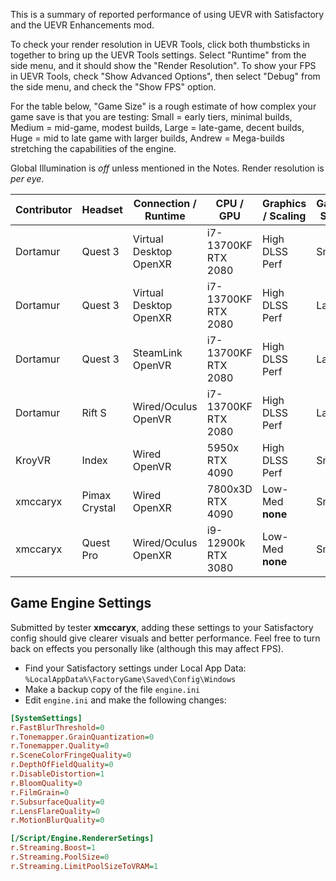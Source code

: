 This is a summary of reported performance of using UEVR with Satisfactory and the UEVR Enhancements mod.

To check your render resolution in UEVR Tools, click both thumbsticks in together to bring up the UEVR Tools settings. Select "Runtime" from the side menu, and it should show the "Render Resolution". 
To show your FPS in UEVR Tools, check "Show Advanced Options", then select "Debug" from the side menu, and check the "Show FPS" option.

For the table below, "Game Size" is a rough estimate of how complex your game save is that you are testing: Small = early tiers, minimal builds, Medium = mid-game, modest builds, Large = late-game, decent builds, Huge = mid to late game with larger builds, Andrew = Mega-builds stretching the capabilities of the engine.

Global Illumination is *off* unless mentioned in the Notes. Render resolution is *per eye*.

| Contributor | Headset       | Connection / Runtime         | CPU / GPU                 | Graphics / Scaling  | Game Size | Render Res, | FPS | Notes                 |
| ----------- | ------------- | ---------------------------- | ------------------------- | ------------------- | --------- | ----------- | --- | --------------------- |
| Dortamur    | Quest 3       | Virtual Desktop <br/> OpenXR | i7-13700KF <br/> RTX 2080 | High<br/>DLSS Perf  | Small     | 2016 x 2112 | ~70 |                       |
| Dortamur    | Quest 3       | Virtual Desktop <br/> OpenXR | i7-13700KF <br/> RTX 2080 | High<br/>DLSS Perf  | Large     | 2016 x 2112 | ~40 |                       |
| Dortamur    | Quest 3       | SteamLink       <br/> OpenVR | i7-13700KF <br/> RTX 2080 | High<br/>DLSS Perf  | Large     |             |     |                       |
| Dortamur    | Rift S        | Wired/Oculus    <br/> OpenVR | i7-13700KF <br/> RTX 2080 | High<br/>DLSS Perf  | Large     |             |     |                       |
| KroyVR      | Index         | Wired           <br/> OpenVR | 5950x      <br/> RTX 4090 | High<br/>DLSS Perf  | Small     | 2016 x 2240 | ~90 | Multiplayer (as host) |
| xmccaryx    | Pimax Crystal | Wired<br>OpenXR              | 7800x3D<br>RTX 4090       | Low-Med<br>**none** | Small     | 4312x5102   | ~55 |                       |
| xmccaryx    | Quest Pro     | Wired/Oculus<br>OpenXR       | i9-12900k<br>RTX 3080     | Low-Med<br>**none** | Small     | 2832x2896   | ~72 |                       |
## Game Engine Settings

Submitted by tester **xmccaryx**, adding these settings to your Satisfactory config should give clearer visuals and better performance. Feel free to turn back on effects you personally like (although this may affect FPS).
- Find your Satisfactory settings under Local App Data: `%LocalAppData%\FactoryGame\Saved\Config\Windows`
- Make a backup copy of the file `engine.ini`
- Edit `engine.ini` and make the following changes:
```ini
[SystemSettings]
r.FastBlurThreshold=0
r.Tonemapper.GrainQuantization=0
r.Tonemapper.Quality=0
r.SceneColorFringeQuality=0
r.DepthOfFieldQuality=0
r.DisableDistortion=1
r.BloomQuality=0
r.FilmGrain=0
r.SubsurfaceQuality=0
r.LensFlareQuality=0
r.MotionBlurQuality=0

[/Script/Engine.RendererSetings]
r.Streaming.Boost=1
r.Streaming.PoolSize=0
r.Streaming.LimitPoolSizeToVRAM=1
```

